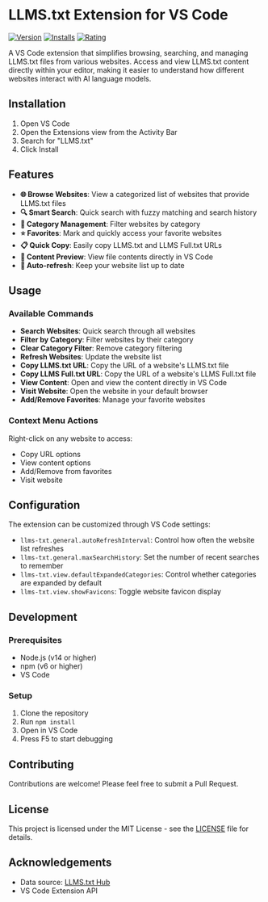 # LLMS.txt Extension for VS Code

[![Version](https://img.shields.io/visual-studio-marketplace/v/thedaviddias.llms-txt-extension)](https://marketplace.visualstudio.com/items?itemName=thedaviddias.llms-txt-extension)
[![Installs](https://img.shields.io/visual-studio-marketplace/i/thedaviddias.llms-txt-extension)](https://marketplace.visualstudio.com/items?itemName=thedaviddias.llms-txt-extension)
[![Rating](https://img.shields.io/visual-studio-marketplace/r/thedaviddias.llms-txt-extension)](https://marketplace.visualstudio.com/items?itemName=thedaviddias.llms-txt-extension)

A VS Code extension that simplifies browsing, searching, and managing LLMS.txt files from various websites. Access and view LLMS.txt content directly within your editor, making it easier to understand how different websites interact with AI language models.

## Installation

1. Open VS Code
2. Open the Extensions view from the Activity Bar
3. Search for "LLMS.txt"
4. Click Install

## Features

- **🌐 Browse Websites**: View a categorized list of websites that provide LLMS.txt files
- **🔍 Smart Search**: Quick search with fuzzy matching and search history
- **📂 Category Management**: Filter websites by category
- **⭐ Favorites**: Mark and quickly access your favorite websites
- **📋 Quick Copy**: Easily copy LLMS.txt and LLMS Full.txt URLs
- **👀 Content Preview**: View file contents directly in VS Code
- **🔄 Auto-refresh**: Keep your website list up to date

## Usage

### Available Commands

- **Search Websites**: Quick search through all websites
- **Filter by Category**: Filter websites by their category
- **Clear Category Filter**: Remove category filtering
- **Refresh Websites**: Update the website list
- **Copy LLMS.txt URL**: Copy the URL of a website's LLMS.txt file
- **Copy LLMS Full.txt URL**: Copy the URL of a website's LLMS Full.txt file
- **View Content**: Open and view the content directly in VS Code
- **Visit Website**: Open the website in your default browser
- **Add/Remove Favorites**: Manage your favorite websites

### Context Menu Actions

Right-click on any website to access:
- Copy URL options
- View content options
- Add/Remove from favorites
- Visit website

## Configuration

The extension can be customized through VS Code settings:

- `llms-txt.general.autoRefreshInterval`: Control how often the website list refreshes
- `llms-txt.general.maxSearchHistory`: Set the number of recent searches to remember
- `llms-txt.view.defaultExpandedCategories`: Control whether categories are expanded by default
- `llms-txt.view.showFavicons`: Toggle website favicon display

## Development

### Prerequisites

- Node.js (v14 or higher)
- npm (v6 or higher)
- VS Code

### Setup

1. Clone the repository
2. Run `npm install`
3. Open in VS Code
4. Press F5 to start debugging

## Contributing

Contributions are welcome! Please feel free to submit a Pull Request.

## License

This project is licensed under the MIT License - see the [LICENSE](LICENSE) file for details.

## Acknowledgements

- Data source: [LLMS.txt Hub](https://github.com/thedaviddias/llms-txt-hub)
- VS Code Extension API
